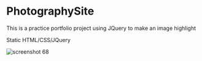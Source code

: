 # PhotographySite
This is a practice portfolio project using JQuery to make an image highlight

Static HTML/CSS/JQuery

![screenshot 68](https://cloud.githubusercontent.com/assets/20173602/22444454/fda5212e-e710-11e6-9d4d-5ff4055bba16.png)


